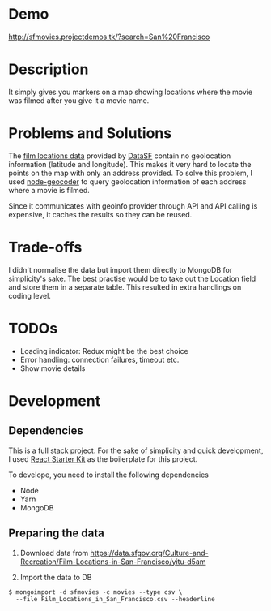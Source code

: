 # Demo

http://sfmovies.projectdemos.tk/?search=San%20Francisco

# Description

It simply gives you markers on a map showing locations where the movie was filmed after you give it a movie name.

# Problems and Solutions

The [film locations data](https://data.sfgov.org/Arts-Culture-and-Recreation-/Film-Locations-in-San-Francisco/yitu-d5am) provided by [DataSF](http://www.datasf.org/) contain no geolocation information (latitude and longitude). This makes it very hard to locate the points on the map with only an address provided. To solve this problem, I used [node-geocoder](https://github.com/nchaulet/node-geocoder) to query geolocation information of each address where a movie is filmed.

Since it communicates with geoinfo provider through API and API calling is expensive, it caches the results so they can be reused.

# Trade-offs

I didn't normalise the data but import them directly to MongoDB for simplicity's sake. The best practise would be to take out the Location field and store them in a separate table. This resulted in extra handlings on coding level.

# TODOs

* Loading indicator: Redux might be the best choice
* Error handling: connection failures, timeout etc.
* Show movie details

# Development

## Dependencies

This is a full stack project. For the sake of simplicity and quick development, I used [React Starter Kit](https://github.com/kriasoft/react-starter-kit) as the boilerplate for this project.

To develope, you need to install the following dependencies

* Node
* Yarn
* MongoDB

## Preparing the data

1. Download data from
   https://data.sfgov.org/Culture-and-Recreation/Film-Locations-in-San-Francisco/yitu-d5am

2. Import the data to DB

```
$ mongoimport -d sfmovies -c movies --type csv \
  --file Film_Locations_in_San_Francisco.csv --headerline
```
